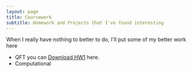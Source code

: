 ```yaml
---
layout: page
title: Coursework
subtitle: Homework and Projects that I've found interesting
---
```


When I really have nothing to better to do, I'll put some of my better work here

- QFT
you can [Download HW1](https://nolansmyth.github.io/assets/QFT3_HW1.pdf) here.
- Computational


